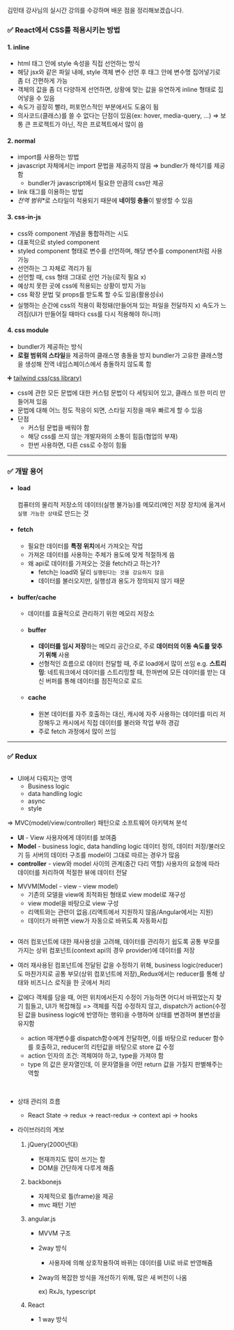 <p>김민태 강사님의 실시간 강의를 수강하며 배운 점을 정리해보겠습니다.</p>
<h3 id="✅-react에서-css를-적용시키는-방법">✅ React에서 CSS를 적용시키는 방법</h3>
<h4 id="1-inline">1. inline</h4>
<ul>
<li>html 태그 안에 style 속성을 직접 선언하는 방식</li>
<li>해당 jsx와 같은 파일 내에, style 객체 변수 선언 후 태그 안에 변수명 집어넣기로 좀 더 간편하게 가능</li>
<li>객체의 값을 좀 더 다양하게 선언하면, 상황에 맞는 값을 유연하게 inline 형태로 집어넣을 수 있음</li>
<li>속도가 굉장히 빨라, 퍼포먼스적인 부분에서도 도움이 됨</li>
<li>의사코드(클래스)를 쓸 수 없다는 단점이 있음(ex: hover, media-query, …) ⇒ 보통 큰 프로젝트가 아닌, 작은 프로젝트에서 많이 씀</li>
</ul>
<h4 id="2-normal">2. normal</h4>
<ul>
<li>import를 사용하는 방법</li>
<li>javascript 자체에서는 import 문법을 제공하지 않음 ⇒ bundler가 해석기를 제공함<ul>
<li>bundler가 javascript에서 필요한 만큼의 css만 제공</li>
</ul>
</li>
<li>link 태그를 이용하는 방법</li>
<li><em>전역 범위*</em>로 스타일이 적용되기 때문에 <strong>네이밍 충돌</strong>이 발생할 수 있음</li>
</ul>
<h4 id="3-css-in-js">3. css-in-js</h4>
<ul>
<li>css와 component 개념을 통합하려는 시도</li>
<li>대표적으로 styled component</li>
<li>styled component 형태로 변수를 선언하며, 해당 변수를 component처럼 사용 가능</li>
<li>선언하는 그 자체로 격리가 됨</li>
<li>선언할 때, css 형태 그대로 선언 가능(로직 필요 x)</li>
<li>예상치 못한 곳에 css에 적용되는 상황이 방지 가능</li>
<li>css 확장 문법 및 props를 받도록 할 수도 있음(활용성👍)</li>
<li>실행하는 순간에 css의 적용이 확정돼(만들어져 있는 파일을 전달하지 x) 속도가 느려짐(UI가 만들어질 때마다 css를 다시 적용해야 하니까)</li>
</ul>
<h4 id="4-css-module">4. css module</h4>
<ul>
<li>bundler가 제공하는 방식</li>
<li><strong>로컬 범위의 스타일</strong>을 제공하여 클래스명 충돌을 방지
bundler가 고유한 클래스명을 생성해 전역 네임스페이스에서 충돌하지 않도록 함</li>
</ul>
<p>➕ <a href="https://tailwindcss.com/docs/installation">tailwind css(css library)</a></p>
<ul>
<li>css에 관한 모든 문법에 대한 커스텀 문법이 다 세팅되어 있고, 클래스 또한 미리 만들어져 있음</li>
<li>문법에 대해 어느 정도 적응이 되면, 스타일 지정을 매우 빠르게 할 수 있음</li>
<li>단점<ul>
<li>커스텀 문법을 배워야 함</li>
<li>해당 css를 쓰지 않는 개발자와의 소통이 힘듬(협업의 부재)</li>
<li>한번 사용하면, 다른 css로 수정이 힘듦</li>
</ul>
</li>
</ul>
<hr />
<h3 id="✅-개발-용어">✅ 개발 용어</h3>
<ul>
<li><h4 id="load">load</h4>
<p>컴퓨터의 물리적 저장소의 데이터(실행 불가능)를 메모리(메인 저장 장치)에 옮겨서 <code>실행 가능한 상태</code>로 만드는 것</p>
</li>
<li><h4 id="fetch">fetch</h4>
<ul>
<li>필요한 데이터를 <strong>특정 위치</strong>에서 가져오는 작업</li>
<li>가져온 데이터를 사용하는 주체가 용도에 맞게 적절하게 씀</li>
<li>왜 api로 데이터를 가져오는 것을 fetch라고 하는가?<ul>
<li>fetch는 load와 달리 <code>실행된다는 것을 강요하지 않음</code></li>
<li>데이터를 불러오지만, 실행성과 용도가 정의되지 않기 때문</li>
</ul>
</li>
</ul>
</li>
<li><h4 id="buffercache">buffer/cache</h4>
<ul>
<li><p>데이터를 효율적으로 관리하기 위한 메모리 저장소</p>
</li>
<li><h4 id="buffer">buffer</h4>
<ul>
<li><strong>데이터를 임시 저장</strong>하는 메모리 공간으로, 주로 <strong>데이터의 이동 속도를 맞추기 위해</strong> 사용</li>
<li>선형적인 흐름으로 데이터 전달할 때, 주로 load에서 많이 쓰임
e.g. <strong>스트리밍</strong>: 네트워크에서 데이터를 스트리밍할 때, 한꺼번에 모든 데이터를 받는 대신 버퍼를 통해 데이터를 점진적으로 로드</li>
</ul>
</li>
<li><h4 id="cache">cache</h4>
<ul>
<li>원본 데이터를 자주 호출하는 대신, 캐시에 자주 사용하는 데이터를 미리 저장해두고 캐시에서 직접 데이터를 불러와 작업 부하 경감</li>
<li>주로 fetch 과정에서 많이 쓰임</li>
</ul>
</li>
</ul>
</li>
</ul>
<hr />
<h3 id="✅-redux">✅ Redux</h3>
<p><img alt="" src="https://velog.velcdn.com/images/kimlj0814/post/4e513579-ba75-43f3-9e48-07e5688e665c/image.png" /></p>
<ul>
<li>UI에서 다뤄지는 영역<ul>
<li>Business logic</li>
<li>data handling logic</li>
<li>async</li>
<li>style</li>
</ul>
</li>
</ul>
<p>⇒ MVC(model/view/controller) 패턴으로 소프트웨어 아키텍쳐 분석</p>
<ul>
<li><strong>UI</strong> - View
사용자에게 데이터를 보여줌</li>
<li><strong>Model</strong> - business logic, data handling logic
데이터 정의, 데이터 저장/불러오기 등
서버의 데이터 구조를 model이 그대로 따르는 경우가 많음</li>
<li><strong>controller</strong> - view와 model 사이의 관계(중간 다리 역할)
사용자의 요청에 따라 데이터를 처리하여 적절한 뷰에 데이터 전달</li>
</ul>
<ul>
<li>MVVM(Model - view - view model)<ul>
<li>기존의 모델을 view에 최적화된 형태로 view model로 재구성</li>
<li>view model을 바탕으로 view 구성</li>
<li>리액트와는 관련이 없음.(리액트에서 지원하지 않음/Angular에서는 지원)</li>
<li>데이터가 바뀌면 view가 자동으로 바뀌도록 자동화시킴</li>
</ul>
</li>
</ul>
<p><img alt="" src="https://velog.velcdn.com/images/kimlj0814/post/fc704ffd-2c95-4807-9495-74c589187f62/image.png" /></p>
<ul>
<li><p>여러 컴포넌트에 대한 재사용성을 고려해, 데이터를 관리하기 쉽도록 공통 부모를 가지는 상위 컴포넌트(context api의 경우 provider)에 데이터를 저장</p>
</li>
<li><p>여러 재사용된 컴포넌트에 전달된 값을 수정하기 위해, business logic(reducer)도 마찬가지로 공통 부모(상위 컴포넌트에 저장)_Redux에서는 reducer를 통해 상태와 비즈니스 로직을 한 곳에서 처리</p>
</li>
<li><p>값에다 객체를 담을 때, 어떤 위치에서든지 수정이 가능하면 어디서 바뀌었는지 찾기 힘들고, UI가 복잡해짐 =&gt; 객체를 직접 수정하지 않고, dispatch가 action(수정된 값을 business logic에 반영하는 행위)을 수행하며 상태를 변경하며 불변성을 유지함</p>
<ul>
<li>action 매개변수를 dispatch함수에게 전달하면, 이를 바탕으로 reducer 함수를 호출하고, reducer의 리턴값을 바탕으로 store 값 수정</li>
<li>action 인자의 조건: 객체여야 하고, type을 가져야 함</li>
<li>type 의 값은 문자열인데, 이 문자열들을 어떤 return 값을 가질지 판별해주는 역할</li>
</ul>
</li>
</ul>
<br />

<ul>
<li><p>상태 관리의 흐름</p>
<ul>
<li>React State → redux → react-redux → context api → hooks</li>
</ul>
</li>
<li><p>라이브러리의 계보</p>
<ol>
<li><p>jQuery(2000년대)</p>
<ul>
<li>현재까지도 많이 쓰기는 함</li>
<li>DOM을 간단하게 다루게 해줌</li>
</ul>
</li>
<li><p>backbonejs</p>
<ul>
<li>자체적으로 틀(frame)을 제공</li>
<li>mvc 패턴 기반</li>
</ul>
</li>
<li><p>angular.js</p>
<ul>
<li><p>MVVM 구조</p>
</li>
<li><p>2way 방식</p>
<ul>
<li>사용자에 의해 상호작용하여 바뀌는 데이터를 UI로 바로 반영해줌</li>
</ul>
</li>
<li><p>2way의 복잡한 방식을 개선하기 위해, 많은 새 버전이 나옴</p>
<p>  ex) RxJs, typescript</p>
</li>
</ul>
</li>
<li><p>React</p>
<ul>
<li>1 way 방식</li>
</ul>
</li>
</ol>
</li>
</ul>